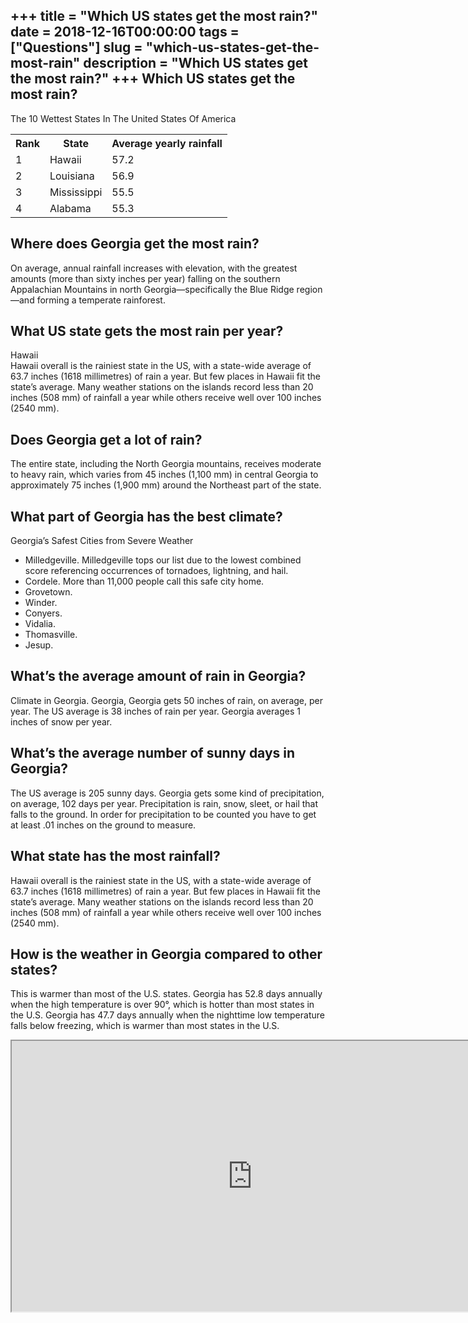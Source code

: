 +++
title = "Which US states get the most rain?"
date = 2018-12-16T00:00:00
tags = ["Questions"]
slug = "which-us-states-get-the-most-rain"
description = "Which US states get the most rain?"
+++
Which US states get the most rain?
----------------------------------

The 10 Wettest States In The United States Of America

<table><tr><th>Rank</th><th>State</th><th>Average yearly rainfall</th></tr><tr><td>1</td><td>Hawaii</td><td>57.2</td></tr><tr><td>2</td><td>Louisiana</td><td>56.9</td></tr><tr><td>3</td><td>Mississippi</td><td>55.5</td></tr><tr><td>4</td><td>Alabama</td><td>55.3</td></tr></table>

Where does Georgia get the most rain?
-------------------------------------

On average, annual rainfall increases with elevation, with the greatest amounts (more than sixty inches per year) falling on the southern Appalachian Mountains in north Georgia—specifically the Blue Ridge region—and forming a temperate rainforest.

What US state gets the most rain per year?
------------------------------------------

Hawaii  
Hawaii overall is the rainiest state in the US, with a state-wide average of 63.7 inches (1618 millimetres) of rain a year. But few places in Hawaii fit the state’s average. Many weather stations on the islands record less than 20 inches (508 mm) of rainfall a year while others receive well over 100 inches (2540 mm).

Does Georgia get a lot of rain?
-------------------------------

The entire state, including the North Georgia mountains, receives moderate to heavy rain, which varies from 45 inches (1,100 mm) in central Georgia to approximately 75 inches (1,900 mm) around the Northeast part of the state.

What part of Georgia has the best climate?
------------------------------------------

Georgia’s Safest Cities from Severe Weather

- Milledgeville. Milledgeville tops our list due to the lowest combined score referencing occurrences of tornadoes, lightning, and hail.
- Cordele. More than 11,000 people call this safe city home.
- Grovetown.
- Winder.
- Conyers.
- Vidalia.
- Thomasville.
- Jesup.

What’s the average amount of rain in Georgia?
---------------------------------------------

Climate in Georgia. Georgia, Georgia gets 50 inches of rain, on average, per year. The US average is 38 inches of rain per year. Georgia averages 1 inches of snow per year.

What’s the average number of sunny days in Georgia?
---------------------------------------------------

The US average is 205 sunny days. Georgia gets some kind of precipitation, on average, 102 days per year. Precipitation is rain, snow, sleet, or hail that falls to the ground. In order for precipitation to be counted you have to get at least .01 inches on the ground to measure.

What state has the most rainfall?
---------------------------------

Hawaii overall is the rainiest state in the US, with a state-wide average of 63.7 inches (1618 millimetres) of rain a year. But few places in Hawaii fit the state’s average. Many weather stations on the islands record less than 20 inches (508 mm) of rainfall a year while others receive well over 100 inches (2540 mm).

How is the weather in Georgia compared to other states?
-------------------------------------------------------

This is warmer than most of the U.S. states. Georgia has 52.8 days annually when the high temperature is over 90°, which is hotter than most states in the U.S. Georgia has 47.7 days annually when the nighttime low temperature falls below freezing, which is warmer than most states in the U.S.

<iframe allow="accelerometer; autoplay; clipboard-write; encrypted-media; gyroscope; picture-in-picture" allowfullscreen="" class="__youtube_prefs__  epyt-is-override  no-lazyload" data-no-lazy="1" data-origheight="433" data-origwidth="770" data-skipgform_ajax_framebjll="" height="433" id="_ytid_94011" loading="lazy" src="https://www.youtube.com/embed/jSid4ercL-E?enablejsapi=1&autoplay=0&cc_load_policy=0&cc_lang_pref=&iv_load_policy=1&loop=0&modestbranding=0&rel=1&fs=1&playsinline=0&autohide=2&theme=dark&color=red&controls=1&" title="YouTube player" width="770"></iframe>